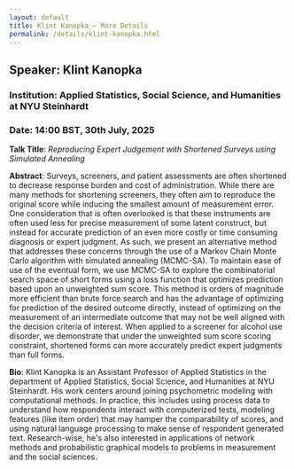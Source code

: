 ```yaml
---
layout: default
title: Klint Kanopka – More Details
permalink: /details/klint-kanopka.html
---
```


## Speaker: Klint Kanopka  
### Institution: Applied Statistics, Social Science, and Humanities at NYU Steinhardt
### Date: 14:00 BST, 30th July, 2025

**Talk Title**: *Reproducing Expert Judgement with Shortened Surveys using Simulated Annealing*

**Abstract**: Surveys, screeners, and patient assessments are often shortened to decrease response burden and cost of administration. While there are many methods for shortening screeners, they often aim to reproduce the original score while inducing the smallest amount of measurement error. One consideration that is often overlooked is that these instruments are often used less for precise measurement of some latent construct, but instead for accurate prediction of an even more costly or time consuming diagnosis or expert judgment. As such, we present an alternative method that addresses these concerns through the use of a Markov Chain Monte Carlo algorithm with simulated annealing (MCMC-SA). To maintain ease of use of the eventual form, we use MCMC-SA to explore the combinatorial search space of short forms using a loss function that optimizes prediction based upon an unweighted sum score. This method is orders of magnitude more efficient than brute force search and has the advantage of optimizing for prediction of the desired outcome directly, instead of optimizing on the measurement of an intermediate outcome that may not be well aligned with the decision criteria of interest. When applied to a screener for alcohol use disorder, we demonstrate that under the unweighted sum score scoring constraint, shortened forms can more accurately predict expert judgments than full forms.


**Bio**: Klint Kanopka is an Assistant Professor of Applied Statistics in the department of Applied Statistics, Social Science, and Humanities at NYU Steinhardt. His work centers around joining psychometric modeling with computational methods. In practice, this includes using process data to understand how respondents interact with computerized tests, modeling features (like item order) that may hamper the comparability of scores, and using natural language processing to make sense of respondent generated text. Research-wise, he's also interested in applications of network methods and probabilistic graphical models to problems in measurement and the social sciences.
